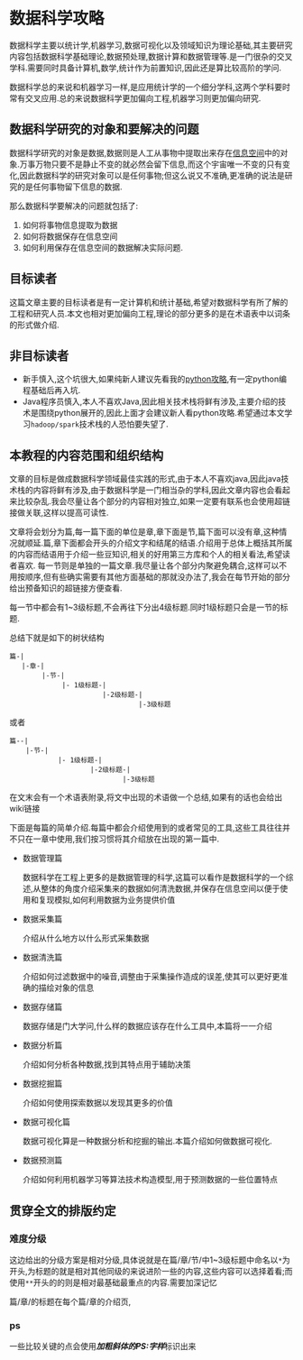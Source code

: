 # 数据科学攻略

数据科学主要以统计学,机器学习,数据可视化以及领域知识为理论基础,其主要研究内容包括数据科学基础理论,数据预处理,数据计算和数据管理等.是一门很杂的交叉学科.需要同时具备计算机,数学,统计作为前置知识,因此还是算比较高阶的学问.

数据科学总的来说和机器学习一样,是应用统计学的一个细分学科,这两个学科要时常有交叉应用.总的来说数据科学更加偏向工程,机器学习则更加偏向研究.

## 数据科学研究的对象和要解决的问题

数据科学研究的对象是数据,数据则是人工从事物中提取出来存在[信息空间]()中的对象.万事万物只要不是静止不变的就必然会留下信息,而这个宇宙唯一不变的只有变化,因此数据科学的研究对象可以是任何事物;但这么说又不准确,更准确的说法是研究的是任何事物留下信息的数据.

那么数据科学要解决的问题就包括了:

1. 如何将事物信息提取为数据
2. 如何将数据保存在信息空间
3. 如何利用保存在信息空间的数据解决实际问题.


## 目标读者

这篇文章主要的目标读者是有一定计算机和统计基础,希望对数据科学有所了解的工程和研究人员.本文也相对更加偏向工程,理论的部分更多的是在术语表中以词条的形式做介绍.

## 非目标读者

+ 新手慎入,这个坑很大,如果纯新人建议先看我的[python攻略](http://blog.hszofficial.site/TutorialForPython/),有一定python编程基础后再入坑.
+ Java程序员慎入,本人不喜欢Java,因此相关技术栈将鲜有涉及,主要介绍的技术是围绕python展开的,因此上面才会建议新人看python攻略.希望通过本文学习`hadoop/spark`技术栈的人恐怕要失望了.


## 本教程的内容范围和组织结构

文章的目标是做成数据科学领域最佳实践的形式,由于本人不喜欢java,因此java技术栈的内容将鲜有涉及,由于数据科学是一门相当杂的学科,因此文章内容也会看起来比较杂乱.我会尽量让各个部分的内容相对独立,如果一定要有联系也会使用超链接做关联,这样以提高可读性.

文章将会划分为篇,每一篇下面的单位是章,章下面是节,篇下面可以没有章,这种情况就顺延.篇,章下面都会开头的介绍文字和结尾的结语.介绍用于总体上概括其所属的内容而结语用于介绍一些豆知识,相关的好用第三方库和个人的相关看法,希望读者喜欢.
每一节则是单独的一篇文章.我尽量让各个部分内聚避免耦合,这样可以不用按顺序,但有些确实需要有其他方面基础的那就没办法了,我会在每节开始的部分给出预备知识的超链接方便查看.

每一节中都会有1~3级标题,不会再往下分出4级标题.同时1级标题只会是一节的标题.

总结下就是如下的树状结构

```shell
篇-|
   |-章-|
        |-节-|
             |- 1级标题-|
                       |-2级标题-|
                                |-3级标题
```

或者

```shell
篇--|
    |-节-|
            |- 1级标题-|
                    |-2级标题-|
                            |-3级标题
```

在文末会有一个术语表附录,将文中出现的术语做一个总结,如果有的话也会给出wiki链接

下面是每篇的简单介绍.每篇中都会介绍使用到的或者常见的工具,这些工具往往并不只在一章中使用,我们按习惯将其介绍放在出现的第一篇中.

+ 数据管理篇

    数据科学在工程上更多的是数据管理的科学,这篇可以看作是数据科学的一个综述,从整体的角度介绍采集来的数据如何清洗数据,并保存在信息空间以便于使用和复现模拟,如何利用数据为业务提供价值

+ 数据采集篇

    介绍从什么地方以什么形式采集数据

+ 数据清洗篇

    介绍如何过滤数据中的噪音,调整由于采集操作造成的误差,使其可以更好更准确的描绘对象的信息

+ 数据存储篇

    数据存储是门大学问,什么样的数据应该存在什么工具中,本篇将一一介绍

+ 数据分析篇

    介绍如何分析各种数据,找到其特点用于辅助决策

+ 数据挖掘篇

    介绍如何使用探索数据以发现其更多的价值

+ 数据可视化篇

    数据可视化算是一种数据分析和挖掘的输出.本篇介绍如何做数据可视化.

+ 数据预测篇

    介绍如何利用机器学习等算法技术构造模型,用于预测数据的一些位置特点



## 贯穿全文的排版约定

### 难度分级

这边给出的分级方案是相对分级,具体说就是在篇/章/节/中1~3级标题中命名以`*`为开头,为标题的就是相对其他同级的来说进阶一些的内容,这些内容可以选择着看;而使用`**`开头的的则是相对最基础最重点的内容.需要加深记忆

篇/章/的标题在每个篇/章的介绍页,


### ps

一些比较关键的点会使用***加粗斜体的PS:字样***标识出来
